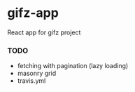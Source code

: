 # gifz-app

React app for gifz project


### TODO

* fetching with pagination (lazy loading)
* masonry grid
* travis.yml
